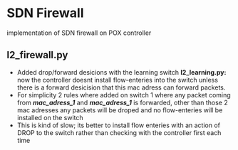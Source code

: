 # SDN Firewall
implementation of SDN firewall on POX controller

## l2_firewall.py
* Added drop/forward desicions with the learning switch **l2_learning.py:** now the controller doesnt install flow-enteries into the  switch unless there is a forward desicision that this mac adress can forward packets.   
* For simplicity 2 rules where added on switch 1 where any packet coming from ***mac_adress_1*** and ***mac_adress_1*** is forwarded, other than those 2 mac adresses any packets will be droped and no flow-enteries will be installed on the switch
* This is kind of slow; its better to install flow enteries with an action of DROP to the switch rather than checking with the controller first each time
